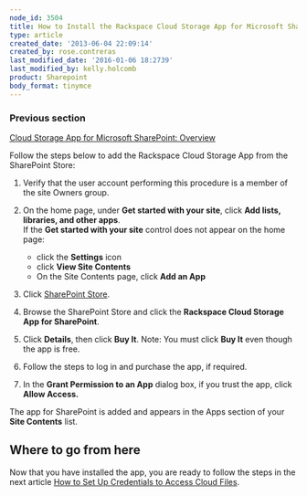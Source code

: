 ```yaml
---
node_id: 3504
title: How to Install the Rackspace Cloud Storage App for Microsoft SharePoint
type: article
created_date: '2013-06-04 22:09:14'
created_by: rose.contreras
last_modified_date: '2016-01-06 18:2739'
last_modified_by: kelly.holcomb
product: Sharepoint
body_format: tinymce
---
```


### Previous section

[Cloud Storage App for Microsoft SharePoint:
Overview](http://www.rackspace.com/knowledge_center/article/cloud-storage-app-for-microsoft-sharepoint-overview)

Follow the steps below to add the Rackspace Cloud Storage App from the
SharePoint Store:

 

1.  Verify that the user account performing this procedure is a member
    of the site Owners group.
2.  On the home page, under **Get started with your site**, click **Add
    lists, libraries, and other apps**.<br>
     If the **Get started with your site** control does not appear on
    the home page:
    -   click the **Settings** icon
    -   click **View Site Contents**
    -   On the Site Contents page, click **Add an App**

3.  Click [SharePoint
    Store](http://office.microsoft.com/en-us/store/rackspace-cloud-storage-app-for-microsoft-sharepoint-WA104094200.aspx?redir=0).
4.  Browse the SharePoint Store and click the **Rackspace Cloud Storage
    App for SharePoint**.
5.  Click **Details**, then click **Buy It**. Note: You must click **Buy
    It** even though the app is free.
6.  Follow the steps to log in and purchase the app, if required.
7.  In the **Grant Permission to an App** dialog box, if you trust the
    app, click **Allow Access.**

The app for SharePoint is added and appears in the Apps section of your
**Site Contents** list.

 

Where to go from here
---------------------

Now that you have installed the app, you are ready to follow the steps
in the next article [How to Set Up Credentials to Access Cloud
Files](http://www.rackspace.com/knowledge_center/article/cloud-storage-app-for-microsoft-sharepoint-how-to-set-up-credentials-to-access-cloud-files).

